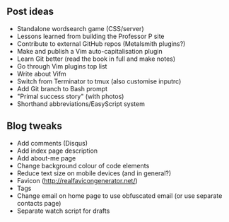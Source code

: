 ## Post ideas

- Standalone wordsearch game (CSS/server)
- Lessons learned from building the Professor P site
- Contribute to external GitHub repos (Metalsmith plugins?)
- Make and publish a Vim auto-capitalisation plugin
- Learn Git better (read the book in full and make notes)
- Go through Vim plugins top list
- Write about Vifm
- Switch from Terminator to tmux (also customise inputrc)
- Add Git branch to Bash prompt
- "Primal success story" (with photos)
- Shorthand abbreviations/EasyScript system

## Blog tweaks

- Add comments (Disqus)
- Add index page description
- Add about-me page
- Change background colour of code elements
- Reduce text size on mobile devices (and in general?)
- Favicon (http://realfavicongenerator.net/)
- Tags
- Change email on home page to use obfuscated email (or use separate contacts page)
- Separate watch script for drafts
